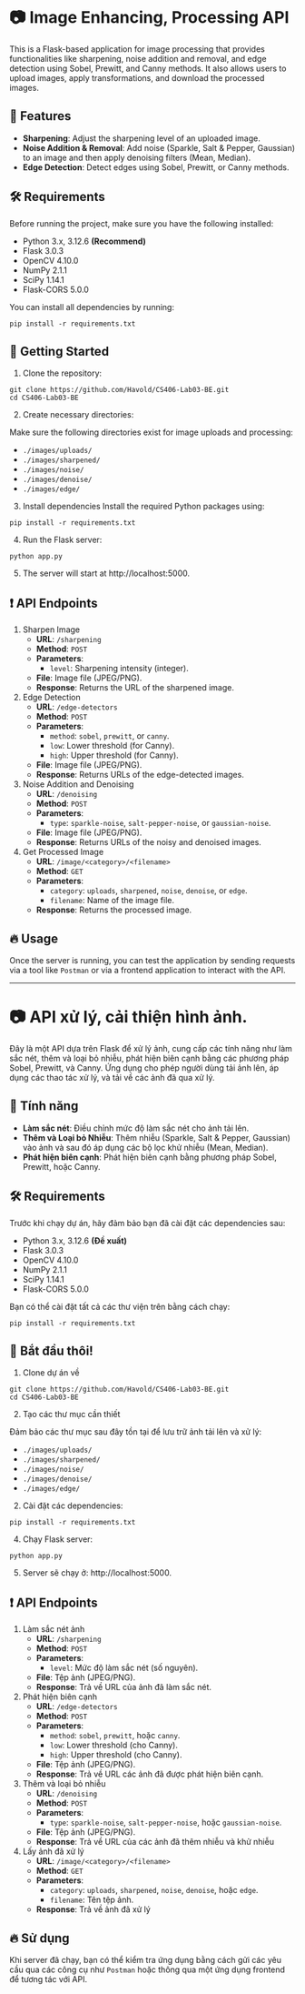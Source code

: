 # 📷 Image Enhancing, Processing API 

This is a Flask-based application for image processing that provides functionalities like sharpening, noise addition and removal, and edge detection using Sobel, Prewitt, and Canny methods. It also allows users to upload images, apply transformations, and download the processed images.

## 🌟 Features
- **Sharpening**: Adjust the sharpening level of an uploaded image.
- **Noise Addition & Removal**: Add noise (Sparkle, Salt & Pepper, Gaussian) to an image and then apply denoising filters (Mean, Median).
- **Edge Detection**: Detect edges using Sobel, Prewitt, or Canny methods.

## 🛠️ Requirements

Before running the project, make sure you have the following installed:
- Python 3.x, 3.12.6 __(Recommend)__
- Flask 3.0.3
- OpenCV 4.10.0
- NumPy 2.1.1
- SciPy 1.14.1
- Flask-CORS 5.0.0

You can install all dependencies by running:

```
pip install -r requirements.txt
```

## 🚀 Getting Started
1. Clone the repository:
```
git clone https://github.com/Havold/CS406-Lab03-BE.git
cd CS406-Lab03-BE
```
2. Create necessary directories:

Make sure the following directories exist for image uploads and processing:
- `./images/uploads/`
- `./images/sharpened/`
- `./images/noise/`
- `./images/denoise/`
- `./images/edge/`
3. Install dependencies
Install the required Python packages using:
```
pip install -r requirements.txt
```
4. Run the Flask server:
```
python app.py
```
5. The server will start at http://localhost:5000.

## ❗ API Endpoints
1. Sharpen Image
   - **URL**: `/sharpening`
   - **Method**: `POST`
   - **Parameters**:
      - `level`: Sharpening intensity (integer).
   - **File**: Image file (JPEG/PNG).
   - **Response**: Returns the URL of the sharpened image.
2. Edge Detection
   - **URL**: `/edge-detectors`
   - **Method**: `POST`
   - **Parameters**:
      - `method`: `sobel`, `prewitt`, or `canny`.
      - `low`: Lower threshold (for Canny).
      - `high`: Upper threshold (for Canny).
   - **File**: Image file (JPEG/PNG).
   - **Response**: Returns URLs of the edge-detected images.
3. Noise Addition and Denoising
   - **URL**: `/denoising`
   - **Method**: `POST`
   - **Parameters**:
      - `type`: `sparkle-noise`, `salt-pepper-noise`, or `gaussian-noise`.
   - **File**: Image file (JPEG/PNG).
   - **Response**: Returns URLs of the noisy and denoised images.
4. Get Processed Image
   - **URL**: `/image/<category>/<filename>`
   - **Method**: `GET`
   - **Parameters**:
      - `category`: `uploads`, `sharpened`, `noise`, `denoise`, or `edge`.
      - `filename`: Name of the image file.
   - **Response**: Returns the processed image.

## 🔥 Usage
Once the server is running, you can test the application by sending requests via a tool like `Postman` or via a frontend application to interact with the API.

---------------------------------------------------------
# 📷 API xử lý, cải thiện hình ảnh.

Đây là một API dựa trên Flask để xử lý ảnh, cung cấp các tính năng như làm sắc nét, thêm và loại bỏ nhiễu, phát hiện biên cạnh bằng các phương pháp Sobel, Prewitt, và Canny. Ứng dụng cho phép người dùng tải ảnh lên, áp dụng các thao tác xử lý, và tải về các ảnh đã qua xử lý.

## 🌟 Tính năng
- **Làm sắc nét**: Điều chỉnh mức độ làm sắc nét cho ảnh tải lên.
- **Thêm và Loại bỏ Nhiễu**: Thêm nhiễu (Sparkle, Salt & Pepper, Gaussian) vào ảnh và sau đó áp dụng các bộ lọc khử nhiễu (Mean, Median).
- **Phát hiện biên cạnh**: Phát hiện biên cạnh bằng phương pháp Sobel, Prewitt, hoặc Canny.

## 🛠️ Requirements

Trước khi chạy dự án, hãy đảm bảo bạn đã cài đặt các dependencies sau:
- Python 3.x, 3.12.6 __(Đề xuất)__
- Flask 3.0.3
- OpenCV 4.10.0
- NumPy 2.1.1
- SciPy 1.14.1
- Flask-CORS 5.0.0

Bạn có thể cài đặt tất cả các thư viện trên bằng cách chạy:

```
pip install -r requirements.txt
```

## 🚀 Bắt đầu thôi!
1. Clone dự án về
```
git clone https://github.com/Havold/CS406-Lab03-BE.git
cd CS406-Lab03-BE
```
2. Tạo các thư mục cần thiết

Đảm bảo các thư mục sau đây tồn tại để lưu trữ ảnh tải lên và xử lý:
- `./images/uploads/`
- `./images/sharpened/`
- `./images/noise/`
- `./images/denoise/`
- `./images/edge/`
2. Cài đặt các dependencies:
```
pip install -r requirements.txt
```
4. Chạy Flask server:
```
python app.py
```
5. Server sẽ chạy ở: http://localhost:5000.

## ❗ API Endpoints
1. Làm sắc nét ảnh
   - **URL**: `/sharpening`
   - **Method**: `POST`
   - **Parameters**:
      - `level`: Mức độ làm sắc nét (số nguyên).
   - **File**: Tệp ảnh (JPEG/PNG).
   - **Response**: Trả về URL của ảnh đã làm sắc nét.
2. Phát hiện biên cạnh
   - **URL**: `/edge-detectors`
   - **Method**: `POST`
   - **Parameters**:
      - `method`: `sobel`, `prewitt`, hoặc `canny`.
      - `low`: Lower threshold (cho Canny).
      - `high`: Upper threshold (cho Canny).
   - **File**: Tệp ảnh (JPEG/PNG).
   - **Response**: Trả về URL các ảnh đã được phát hiện biên cạnh.
3. Thêm và loại bỏ nhiễu
   - **URL**: `/denoising`
   - **Method**: `POST`
   - **Parameters**:
      - `type`: `sparkle-noise`, `salt-pepper-noise`, hoặc `gaussian-noise`.
   - **File**: Tệp ảnh (JPEG/PNG).
   - **Response**: Trả về URL của các ảnh đã thêm nhiễu và khử nhiễu
4. Lấy ảnh đã xử lý
   - **URL**: `/image/<category>/<filename>`
   - **Method**: `GET`
   - **Parameters**:
      - `category`: `uploads`, `sharpened`, `noise`, `denoise`, hoặc `edge`.
      - `filename`: Tên tệp ảnh.
   - **Response**: Trả về ảnh đã xử lý

## 🔥 Sử dụng
Khi server đã chạy, bạn có thể kiểm tra ứng dụng bằng cách gửi các yêu cầu qua các công cụ như `Postman` hoặc thông qua một ứng dụng frontend để tương tác với API.
